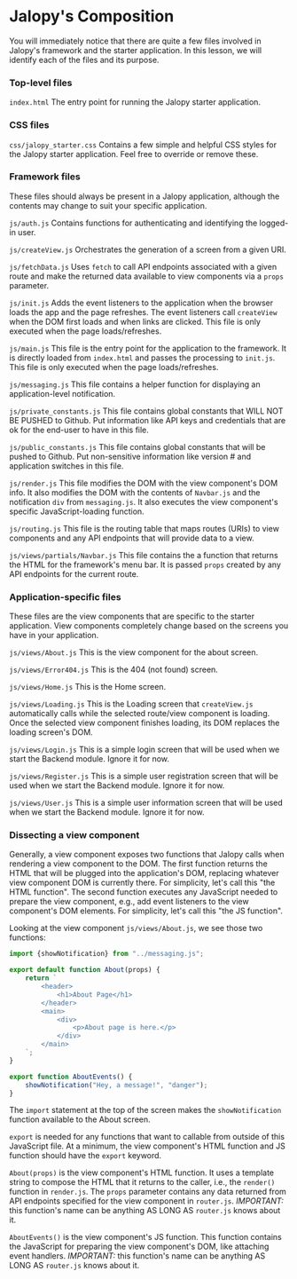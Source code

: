 # Jalopy's Composition

You will immediately notice that there are quite a few files involved in Jalopy's framework and the starter application. In this lesson, we will identify each of the files and its purpose.

### Top-level files

`index.html` The entry point for running the Jalopy starter application. 

### CSS files

`css/jalopy_starter.css` Contains a few simple and helpful CSS styles for the Jalopy starter application. Feel free to override or remove these.

### Framework files

These files should always be present in a Jalopy application, although the contents may change to suit your specific application.

`js/auth.js` Contains functions for authenticating and identifying the logged-in user.

`js/createView.js` Orchestrates the generation of a screen from a given URI.

`js/fetchData.js` Uses `fetch` to call API endpoints associated with a given route and make the returned data available to view components via a `props` parameter.

`js/init.js` Adds the event listeners to the application when the browser loads the app and the page refreshes. The event listeners call `createView` when the DOM first loads and when links are clicked. This file is only executed when the page loads/refreshes.

`js/main.js` This file is the entry point for the application to the framework. It is directly loaded from `index.html` and passes the processing to `init.js`. This file is only executed when the page loads/refreshes.

`js/messaging.js` This file contains a helper function for displaying an application-level notification. 

`js/private_constants.js` This file contains global constants that WILL NOT BE PUSHED to Github. Put information like API keys and credentials that are ok for the end-user to have in this file. 

`js/public_constants.js` This file contains global constants that will be pushed to Github. Put non-sensitive information like version # and application switches in this file.

`js/render.js` This file modifies the DOM with the view component's DOM info. It also modifies the DOM with the contents of `Navbar.js` and the notification `div` from `messaging.js`. It also executes the view component's specific JavaScript-loading function.

`js/routing.js` This file is the routing table that maps routes (URIs) to view components and any API endpoints that will provide data to a view.

`js/views/partials/Navbar.js` This file contains the a function that returns the HTML for the framework's menu bar. It is passed `props` created by any API endpoints for the current route.

### Application-specific files

These files are the view components that are specific to the starter application. View components completely change based on the screens you have in your application. 

`js/views/About.js` This is the view component for the about screen.

`js/views/Error404.js` This is the 404 (not found) screen.

`js/views/Home.js` This is the Home screen.

`js/views/Loading.js` This is the Loading screen that `createView.js` automatically calls while the selected route/view component is loading. Once the selected view component finishes loading, its DOM replaces the loading screen's DOM.

`js/views/Login.js` This is a simple login screen that will be used when we start the Backend module. Ignore it for now.

`js/views/Register.js` This is a simple user registration screen that will be used when we start the Backend module. Ignore it for now.

`js/views/User.js` This is a simple user information screen that will be used when we start the Backend module. Ignore it for now.

### Dissecting a view component

Generally, a view component exposes two functions that Jalopy calls when rendering a view component to the DOM. The first function returns the HTML that will be plugged into the application's DOM, replacing whatever view component DOM is currently there. For simplicity, let's call this "the HTML function". The second function executes any JavaScript needed to prepare the view component, e.g., add event listeners to the view component's DOM elements. For simplicity, let's call this "the JS function".

Looking at the view component `js/views/About.js`, we see those two functions:

```js
import {showNotification} from "../messaging.js";

export default function About(props) {
    return `
        <header>
            <h1>About Page</h1>
        </header>
        <main>
            <div>
                <p>About page is here.</p>  
            </div>
        </main>
    `;
}

export function AboutEvents() {
    showNotification("Hey, a message!", "danger");
}
```

The `import` statement at the top of the screen makes the `showNotification` function available to the About screen. 

`export` is needed for any functions that want to callable from outside of this JavaScript file. At a minimum, the view component's HTML function and JS function should have the `export` keyword. 

`About(props)` is the view component's HTML function. It uses a template string to compose the HTML that it returns to the caller, i.e., the `render()` function in `render.js`. The `props` parameter contains any data returned from API endpoints specified for the view component in `router.js`. *IMPORTANT:* this function's name can be anything AS LONG AS `router.js` knows about it.

`AboutEvents()` is the view component's JS function. This function contains the JavaScript for preparing the view component's DOM, like attaching event handlers. *IMPORTANT:* this function's name can be anything AS LONG AS `router.js` knows about it.